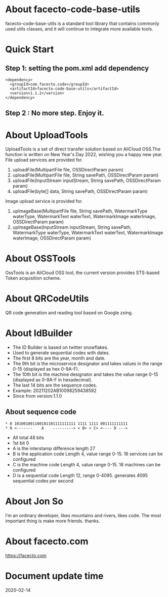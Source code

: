 # About facecto-code-base-utils
facecto-code-base-utils is a standard tool library that contains commonly used utils classes, and it will continue to integrate more available tools.

# Quick Start
## Step 1: setting the pom.xml add dependency
```
<dependency>
  <groupId>com.facecto.code</groupId>
  <artifactId>facecto-code-base-utils</artifactId>
  <version>1.1.2</version>
</dependency>
```
## Step 2 : No more step. Enjoy it.

# About UploadTools
UploadTools is a set of direct transfer solution based on AliCloud OSS.The function is written on New Year's Day 2022, wishing you a happy new year.
File upload services are provided for.
1. uploadFile(MultipartFile file, OSSDirectParam param)
2. uploadFile(MultipartFile file, String savePath, OSSDirectParam param)
3. uploadFile(InputStream inputStream, String savePath, OSSDirectParam param)
4. uploadFile(byte[] data, String savePath, OSSDirectParam param)

Image upload service is provided for.
1. upImageBase(MultipartFile file, String savePath, WatermarkType waterType, WatermarkText waterText,
   WatermarkImage waterImage, OSSDirectParam param)
2. upImageBase(InputStream inputStream, String savePath, WatermarkType waterType, WatermarkText waterText,
   WatermarkImage waterImage, OSSDirectParam param)

# About OSSTools
OssTools is an AliCloud OSS tool, the current version provides STS-based Token acquisition scheme.

# About QRCodeUtils
QR code generation and reading tool based on Google zxing.

# About IdBuilder
* The ID Builder is based on twitter snowflakes.
* Used to generate sequential codes with dates.
* The first 8 bits are the year, month and date.
* The 9th bit is the microservice designator and takes values in the range 0-15 (displayed as hex 0-9A-F).
* The 10th bit is the machine designator and takes the value range 0-15 (displayed as 0-9A-F in hexadecimal).
* The last 14 bits are the sequence codes.
* Example: 20211202AB10098259438592
* Since from version:1.1.0

## About sequence code
```
* 0 101001001100101101111111111 1111 1111 001111111111
* 0 <-------    A    ---------> < B> < C> <---- D --->
```
* All total 48 bits
* 1st bit 0
* A is the interstamp difference length 27
* B is the application code Length 4, value range 0-15. 16 services can be configured
* C is the machine code Length 4, value range 0-15. 16 machines can be configured
* D is a sequential code Length 12, range 0-4095. generates 4095 sequential codes per second

# About Jon So
I‘m an ordinary developer, likes mountains and rivers, likes code.
The most important thing is make more friends.
thanks.

# About facecto.com
https://facecto.com

# Document update time
2020-02-14